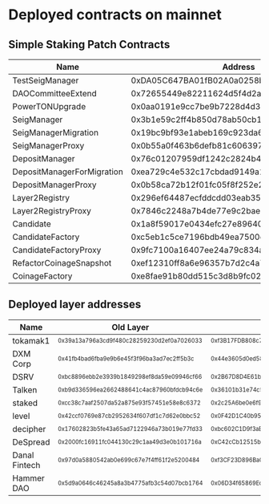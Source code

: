 # Deployed contracts on mainnet

## Simple Staking Patch Contracts

| Name     | Address | link |
|----------|------|-------------------------------|
|  TestSeigManager |   0xDA05C647BA01fB02A0a0258b0210b852428c2234    | [link](https://etherscan.io/address/0xDA05C647BA01fB02A0a0258b0210b852428c2234)
|  DAOCommitteeExtend        |  0x72655449e82211624d5f4d2abb235bb6fe2fe989    | [link](https://etherscan.io/address/0x72655449e82211624d5f4d2abb235bb6fe2fe989)
|  PowerTONUpgrade        |  0x0aa0191e9cc7be9b7228d4d3e3dd65749c93551f    | [link](https://etherscan.io/address/0x0aa0191e9cc7be9b7228d4d3e3dd65749c93551f)
|  SeigManager        |  0x3b1e59c2ff4b850d78ab50cb13a4a482101681b6    |[link](https://etherscan.io/address/0x3b1e59c2ff4b850d78ab50cb13a4a482101681b6)
|  SeigManagerMigration        | 0x19bc9bf93e1abeb169c923da689ffd6a14582593     |[link](https://etherscan.io/address/)
|  SeigManagerProxy        |  0x0b55a0f463b6defb81c6063973763951712d0e5f   |[link](https://etherscan.io/address/0x0b55a0f463b6defb81c6063973763951712d0e5f)
|  DepositManager        |  0x76c01207959df1242c2824b4445cde48eb55d2f1    |[link](https://etherscan.io/address/0x76c01207959df1242c2824b4445cde48eb55d2f1)
|  DepositManagerForMigration        |   0xea729c4e532c17cbdad9149a1a7a645aecbc524c   |[link](https://etherscan.io/address/0xea729c4e532c17cbdad9149a1a7a645aecbc524c)
|  DepositManagerProxy        |  0x0b58ca72b12f01fc05f8f252e226f3e2089bd00e    |[link](https://etherscan.io/address/0x0b58ca72b12f01fc05f8f252e226f3e2089bd00e)
|  Layer2Registry        | 0x296ef64487ecfddcdd03eab35c81c9262dab88ba     | [link](https://etherscan.io/address/0x296ef64487ecfddcdd03eab35c81c9262dab88ba)
|  Layer2RegistryProxy        |  0x7846c2248a7b4de77e9c2bae7fbb93bfc286837b    |[link](https://etherscan.io/address/0x7846c2248a7b4de77e9c2bae7fbb93bfc286837b)
|  Candidate        |  0x1a8f59017e0434efc27e89640ac4b7d7d194c0a3    | [link](https://etherscan.io/address/0x1a8f59017e0434efc27e89640ac4b7d7d194c0a3)
|  CandidateFactory        | 0xc5eb1c5ce7196bdb49ea7500ca18a1b9f1fa3ffb     |[link](https://etherscan.io/address/0xc5eb1c5ce7196bdb49ea7500ca18a1b9f1fa3ffb)
|  CandidateFactoryProxy        |  0x9fc7100a16407ee24a79c834a56e6eca555a5d7c    |[link](https://etherscan.io/address/0x9fc7100a16407ee24a79c834a56e6eca555a5d7c)
|  RefactorCoinageSnapshot        | 0xef12310ff8a6e96357b7d2c4a759b19ce94f7dfb     |[link](https://etherscan.io/address/0xef12310ff8a6e96357b7d2c4a759b19ce94f7dfb)
|  CoinageFactory        | 0xe8fae91b80dd515c3d8b9fc02cb5b2ecfddabf43     | [link](https://etherscan.io/address/0xe8fae91b80dd515c3d8b9fc02cb5b2ecfddabf43)



## Deployed layer addresses

|Name | Old Layer     | New Layer | Operator |
|----------|------|----------|---------------------|
| tokamak1 | <sub><sup>0x39a13a796a3cd9f480c28259230d2ef0a7026033</sup></sub> |   <sub><sup>0xf3B17FDB808c7d0Df9ACd24dA34700ce069007DF</sup></sub>    |  <sub><sup>0xea8e2ec08dcf4971bdcdfffe21439995378b44f3
| DXM Corp | <sub><sup>0x41fb4bad6fba9e9b6e45f3f96ba3ad7ec2ff5b3c|  <sub><sup>0x44e3605d0ed58FD125E9C47D1bf25a4406c13b57</sup></sub>     |  <sub><sup>0x566b98a715ef8f60a93a208717d9182310ac3867</sup></sub>
| DSRV | <sub><sup>0xbc8896ebb2e3939b1849298ef8da59e09946cf66|  <sub><sup>0x2B67D8D4E61b68744885E243EfAF988f1Fc66E2D  </sup></sub>   |<sub><sup>0x8dfcbc1df9933c8725618015d10b7b6de2d2c6f8</sup></sub>
| Talken | <sub><sup>0xb9d336596ea2662488641c4ac87960bfdcb94c6e|  <sub><sup> 0x36101b31e74c5E8f9a9cec378407Bbb776287761</sup></sub>    |<sub><sup>0xcc2f386adca481a00d614d5aa77a30984f264a07</sup></sub>
| staked | <sub><sup>0xcc38c7aaf2507da52a875e93f57451e58e8c6372|  <sub><sup> 0x2c25A6be0e6f9017b5bf77879c487eed466F2194</sup></sub>   |<sub><sup>0x247a0829c63c5b40dc6b21cf412f80227dc7fb76</sup></sub>
| level | <sub><sup>0x42ccf0769e87cb2952634f607df1c7d62e0bbc52|  <sub><sup>0x0F42D1C40b95DF7A1478639918fc358B4aF5298D </sup></sub>    |<sub><sup>0xd1820b18be7f6429f1f44104e4e15d16fb199a43</sup></sub>
| decipher | <sub><sup>0x17602823b5fe43a65ad7122946a73b019e77fd33|  <sub><sup>0xbc602C1D9f3aE99dB4e9fD3662CE3D02e593ec5d </sup></sub>    |<sub><sup>0xba33eddfd3e4e155a6da10281d9069bf44743228</sup></sub>
| DeSpread | <sub><sup>0x2000fc16911fc044130c29c1aa49d3e0b101716a</sup></sub> |   <sub><sup>0xC42cCb12515b52B59c02eEc303c887C8658f5854</sup></sub>    |<sub><sup>0xfc9c403993bea576c28ac901bd62640bff8b057a</sup></sub>
| Danal Fintech |<sub><sup> 0x97d0a5880542ab0e699c67e7f4ff61f2e5200484</sup></sub>|  <sub><sup>0xf3CF23D896Ba09d8EcdcD4655d918f71925E3FE5 </sup></sub>    |<sub><sup>0x887af02970781a088962dbaa299a1eba8d573321</sup></sub>
| Hammer DAO | <sub><sup>0x5d9a0646c46245a8a3b4775afb3c54d07bcb1764</sup></sub>|  <sub><sup>0x06D34f65869Ec94B3BA8c0E08BCEb532f65005E2 </sup></sub>  | <sub><sup>0x42adfaae7db56b294225ddcfebef48b337b34b23</sup></sub>
